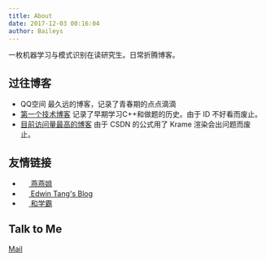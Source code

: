 ```yaml
---
title: About
date: 2017-12-03 00:16:04
author: Baileys
---
```


一枚机器学习与模式识别在读研究生。日常折腾博客。

## 过往博客

- QQ空间 最久远的博客，记录了青春期的点点滴滴
- [第一个技术博客](https://blog.csdn.net/baileys0530) 记录了早期学习C++和做题的历史。由于 ID 不好看而废止。
- [目前访问量最高的博客](https://blog.csdn.net/danliwoo) 由于 CSDN 的公式用了 Krame 渲染会出问题而废止。

## 友情链接

- <a href="https://shengrang.github.io/"> <img src="http://shengrang.github.io/mogu.gif" width="16px" height="16px"> 燕燕姐</a>
- <a href="https://miniminiwhite.github.io/"><img src="https://miniminiwhite.github.io/images/edwin_avatar.jpg" width="16px" height="16px"> Edwin Tang's Blog</a>
- <a href="https://blog.andrewei.info"> <img src="http://shengrang.github.io/mogu.gif" width="16px" height="16px"> 和学霸</a>

## Talk to Me
[Mail](mailto:wulidan0530@live.com)